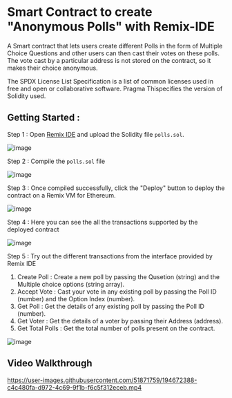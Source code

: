 # Smart Contract to create "Anonymous Polls" with Remix-IDE

A Smart contract that lets users create different Polls in the form of Multiple Choice Questions and other users can then cast their votes on these polls.
 The vote cast by a particular address is not stored on the contract, so it makes their choice anonymous.

The SPDX License List Specification is a list of common licenses used in free and open or collaborative software.
Pragma Thispecifies the version of Solidity used. 

## Getting Started :
Step 1 : Open [Remix IDE](https://remix.ethereum.org/) and upload the Solidity file `polls.sol`.

![image](https://user-images.githubusercontent.com/51871759/194521717-da0278d7-971f-4cb4-8541-d0f1e2c31188.png)

Step 2 : Compile the `polls.sol` file

![image](https://user-images.githubusercontent.com/51871759/194521854-fcf6ade2-d727-4c23-9ae7-f13817fe8602.png)

Step 3 : Once compiled successfully, click the "Deploy" button to deploy the contract on a Remix VM for Ethereum.

![image](https://user-images.githubusercontent.com/51871759/194521989-db6f708c-bda4-4230-8ea5-fa4b6978da7a.png)

Step 4 : Here you can see the all the transactions supported by the deployed contract

![image](https://user-images.githubusercontent.com/51871759/194522094-bdea9c9f-a602-4b64-a6f7-014dd24883ac.png)

Step 5 :
Try out the different transactions from the interface provided by Remix IDE
1) Create Poll : Create a new poll by passing the Qusetion (string) and the Multiple choice options (string array).
2) Accept Vote : Cast your vote in any existing poll by passing the Poll ID (number) and the Option Index (number).
3) Get Poll : Get the details of any existing poll by passing the Poll ID (number).
4) Get Voter : Get the details of a voter by passing their Address (address).
5) Get Total Polls : Get the total number of polls present on the contract.

![image](https://user-images.githubusercontent.com/51871759/194523526-93181227-4e14-42a9-8438-5ecebb53cf52.png)

## Video Walkthrough

https://user-images.githubusercontent.com/51871759/194672388-c4c480fa-d972-4c69-9f1b-f6c5f312eceb.mp4


